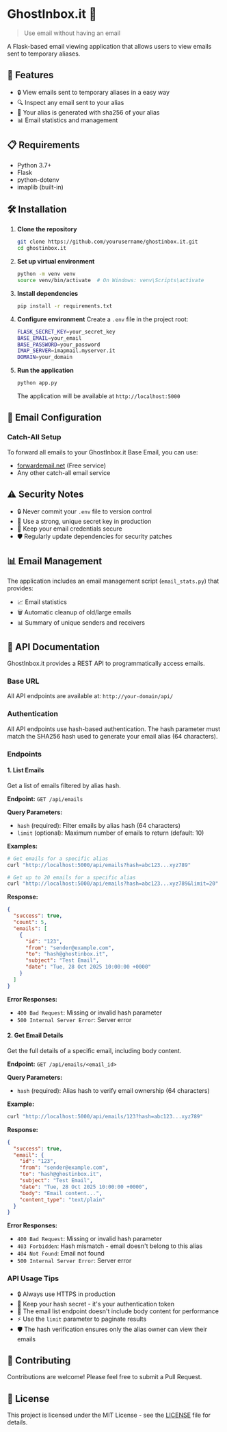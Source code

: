 # GhostInbox.it 📧

> Use email without having an email

A Flask-based email viewing application that allows users to view emails sent to temporary aliases.

## 🚀 Features

- 🔒 View emails sent to temporary aliases in a easy way
- 🔍 Inspect any email sent to your alias
- 🔐 Your alias is generated with sha256 of your alias
- 📊 Email statistics and management

## 📋 Requirements

- Python 3.7+
- Flask
- python-dotenv
- imaplib (built-in)

## 🛠️ Installation

1. **Clone the repository**
   ```bash
   git clone https://github.com/yourusername/ghostinbox.it.git
   cd ghostinbox.it
   ```

2. **Set up virtual environment**
   ```bash
   python -m venv venv
   source venv/bin/activate  # On Windows: venv\Scripts\activate
   ```

3. **Install dependencies**
   ```bash
   pip install -r requirements.txt
   ```

4. **Configure environment**
   Create a `.env` file in the project root:
   ```bash
   FLASK_SECRET_KEY=your_secret_key
   BASE_EMAIL=your_email
   BASE_PASSWORD=your_password
   IMAP_SERVER=imapmail.myserver.it
   DOMAIN=your_domain
   ```

5. **Run the application**
   ```bash
   python app.py
   ```
   The application will be available at `http://localhost:5000`

## 📧 Email Configuration

### Catch-All Setup
To forward all emails to your GhostInbox.it Base Email, you can use:
- [forwardemail.net](https://forwardemail.net) (Free service)
- Any other catch-all email service

## ⚠️ Security Notes

- 🔒 Never commit your `.env` file to version control
- 🔑 Use a strong, unique secret key in production
- 🔐 Keep your email credentials secure
- 🛡️ Regularly update dependencies for security patches

## 📊 Email Management

The application includes an email management script (`email_stats.py`) that provides:
- 📈 Email statistics
- 🗑️ Automatic cleanup of old/large emails
- 📊 Summary of unique senders and receivers

## 🔌 API Documentation

GhostInbox.it provides a REST API to programmatically access emails.

### Base URL
All API endpoints are available at: `http://your-domain/api/`

### Authentication
All API endpoints use hash-based authentication. The hash parameter must match the SHA256 hash used to generate your email alias (64 characters).

### Endpoints

#### 1. List Emails
Get a list of emails filtered by alias hash.

**Endpoint:** `GET /api/emails`

**Query Parameters:**
- `hash` (required): Filter emails by alias hash (64 characters)
- `limit` (optional): Maximum number of emails to return (default: 10)

**Examples:**
```bash
# Get emails for a specific alias
curl "http://localhost:5000/api/emails?hash=abc123...xyz789"

# Get up to 20 emails for a specific alias
curl "http://localhost:5000/api/emails?hash=abc123...xyz789&limit=20"
```

**Response:**
```json
{
  "success": true,
  "count": 5,
  "emails": [
    {
      "id": "123",
      "from": "sender@example.com",
      "to": "hash@ghostinbox.it",
      "subject": "Test Email",
      "date": "Tue, 28 Oct 2025 10:00:00 +0000"
    }
  ]
}
```

**Error Responses:**
- `400 Bad Request`: Missing or invalid hash parameter
- `500 Internal Server Error`: Server error

#### 2. Get Email Details
Get the full details of a specific email, including body content.

**Endpoint:** `GET /api/emails/<email_id>`

**Query Parameters:**
- `hash` (required): Alias hash to verify email ownership (64 characters)

**Example:**
```bash
curl "http://localhost:5000/api/emails/123?hash=abc123...xyz789"
```

**Response:**
```json
{
  "success": true,
  "email": {
    "id": "123",
    "from": "sender@example.com",
    "to": "hash@ghostinbox.it",
    "subject": "Test Email",
    "date": "Tue, 28 Oct 2025 10:00:00 +0000",
    "body": "Email content...",
    "content_type": "text/plain"
  }
}
```

**Error Responses:**
- `400 Bad Request`: Missing or invalid hash parameter
- `403 Forbidden`: Hash mismatch - email doesn't belong to this alias
- `404 Not Found`: Email not found
- `500 Internal Server Error`: Server error

### API Usage Tips

- 🔒 Always use HTTPS in production
- 🔑 Keep your hash secret - it's your authentication token
- 📝 The email list endpoint doesn't include body content for performance
- ⚡ Use the `limit` parameter to paginate results
- 🛡️ The hash verification ensures only the alias owner can view their emails

## 🤝 Contributing

Contributions are welcome! Please feel free to submit a Pull Request.

## 📄 License

This project is licensed under the MIT License - see the [LICENSE](LICENSE) file for details.